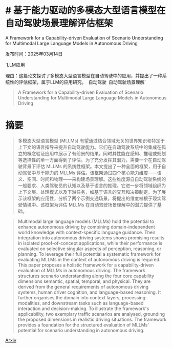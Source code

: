 # # 基于能力驱动的多模态大型语言模型在自动驾驶场景理解评估框架
A Framework for a Capability-driven Evaluation of Scenario Understanding for Multimodal Large Language Models in Autonomous Driving

发布时间：2025年03月14日

`LLM应用

理由：这篇论文探讨了多模态大型语言模型在自动驾驶中的应用，并提出了一种系统性的评估框架，属于LLM的应用研究。` `自动驾驶` `自动驾驶场景理解`

> A Framework for a Capability-driven Evaluation of Scenario Understanding for Multimodal Large Language Models in Autonomous Driving

# 摘要

> 多模态大型语言模型 (MLLMs) 有望通过结合领域无关的世界知识和特定于上下文的语言指导来提升自动驾驶能力。它们在自动驾驶系统中的集成在孤立的概念验证应用中展示了有前景的结果，同时其性能在感知、推理或规划等选择性的单一方面得到了评估。为了充分发挥其潜力，需要一个在自动驾驶背景下评估 MLLMs 的系统性框架。本文提出了一种全面的框架，用于自动驾驶中基于能力的 MLLMs 评估。该框架通过四个核心能力维度——语义、空间、时间和物理——来构建场景理解。这些维度源自自动驾驶系统的一般要求、人类驾驶员的认知以及基于语言的推理。它进一步将领域组织为上下文层、处理模式以及下游任务，如基于语言的交互和决策制定。为了展示该框架的应用性，分析了两个示例交通场景，将提出的维度植根于现实驾驶情境中。该框架为评估 MLLMs 在自动驾驶场景理解中的潜力提供了基础。


> Multimodal large language models (MLLMs) hold the potential to enhance autonomous driving by combining domain-independent world knowledge with context-specific language guidance. Their integration into autonomous driving systems shows promising results in isolated proof-of-concept applications, while their performance is evaluated on selective singular aspects of perception, reasoning, or planning. To leverage their full potential a systematic framework for evaluating MLLMs in the context of autonomous driving is required. This paper proposes a holistic framework for a capability-driven evaluation of MLLMs in autonomous driving. The framework structures scenario understanding along the four core capability dimensions semantic, spatial, temporal, and physical. They are derived from the general requirements of autonomous driving systems, human driver cognition, and language-based reasoning. It further organises the domain into context layers, processing modalities, and downstream tasks such as language-based interaction and decision-making. To illustrate the framework's applicability, two exemplary traffic scenarios are analysed, grounding the proposed dimensions in realistic driving situations. The framework provides a foundation for the structured evaluation of MLLMs' potential for scenario understanding in autonomous driving.

[Arxiv](https://arxiv.org/abs/2503.11400)